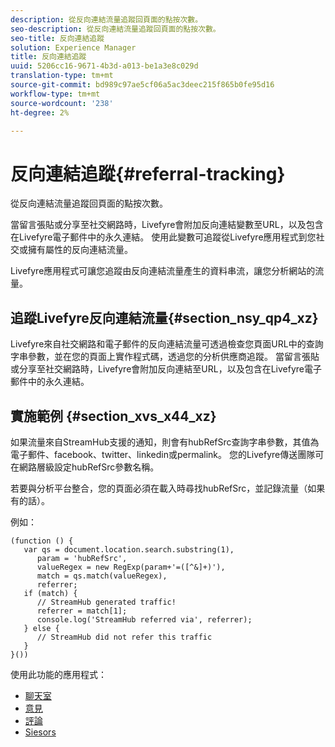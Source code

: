 ```yaml
---
description: 從反向連結流量追蹤回頁面的點按次數。
seo-description: 從反向連結流量追蹤回頁面的點按次數。
seo-title: 反向連結追蹤
solution: Experience Manager
title: 反向連結追蹤
uuid: 5206cc16-9671-4b3d-a013-be1a3e8c029d
translation-type: tm+mt
source-git-commit: bd989c97ae5cf06a5ac3deec215f865b0fe95d16
workflow-type: tm+mt
source-wordcount: '238'
ht-degree: 2%

---
```



# 反向連結追蹤{#referral-tracking}

從反向連結流量追蹤回頁面的點按次數。

當留言張貼或分享至社交網路時，Livefyre會附加反向連結變數至URL，以及包含在Livefyre電子郵件中的永久連結。 使用此變數可追蹤從Livefyre應用程式到您社交或擁有屬性的反向連結流量。

Livefyre應用程式可讓您追蹤由反向連結流量產生的資料串流，讓您分析網站的流量。

## 追蹤Livefyre反向連結流量{#section_nsy_qp4_xz}

Livefyre來自社交網路和電子郵件的反向連結流量可透過檢查您頁面URL中的查詢字串參數，並在您的頁面上實作程式碼，透過您的分析供應商追蹤。 當留言張貼或分享至社交網路時，Livefyre會附加反向連結至URL，以及包含在Livefyre電子郵件中的永久連結。

## 實施範例 {#section_xvs_x44_xz}

如果流量來自StreamHub支援的通知，則會有hubRefSrc查詢字串參數，其值為電子郵件、facebook、twitter、linkedin或permalink。 您的Livefyre傳送團隊可在網路層級設定hubRefSrc參數名稱。

若要與分析平台整合，您的頁面必須在載入時尋找hubRefSrc，並記錄流量（如果有的話）。

例如：

```
(function () { 
   var qs = document.location.search.substring(1), 
      param = 'hubRefSrc', 
      valueRegex = new RegExp(param+'=([^&]+)'), 
      match = qs.match(valueRegex), 
      referrer; 
   if (match) { 
      // StreamHub generated traffic! 
      referrer = match[1]; 
      console.log('StreamHub referred via', referrer); 
   } else { 
      // StreamHub did not refer this traffic 
   } 
}())
```

使用此功能的應用程式：

* [聊天室](/help/using/c-about-apps/c-chat-app/c-chat-app.md)
* [意見](/help/using/c-about-apps/c-comments/c-comments.md)
* [評論](/help/using/c-about-apps/c-reviews-app/c-reviews-app.md)
* [Siesors](/help/using/c-about-apps/c-sidenotes-app/c-sidenotes-app.md)